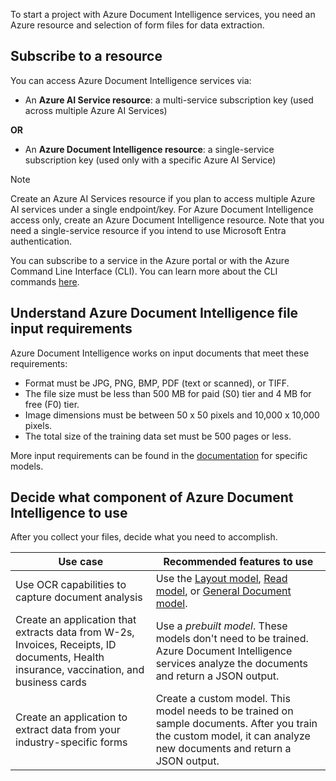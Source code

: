 To start a project with Azure Document Intelligence services, you need an Azure resource and selection of form files for data extraction.

## Subscribe to a resource 
You can access Azure Document Intelligence services via:
- An **Azure AI Service resource**: a multi-service subscription key (used across multiple Azure AI Services) 

**OR** 
- An **Azure Document Intelligence resource**: a single-service subscription key (used only with a specific Azure AI Service) 
 
>[!NOTE]
>Create an Azure AI Services resource if you plan to access multiple Azure AI services under a single endpoint/key. For Azure Document Intelligence access only, create an Azure Document Intelligence resource. Note that you need a single-service resource if you intend to use Microsoft Entra authentication.

You can subscribe to a service in the Azure portal or with the Azure Command Line Interface (CLI). You can learn more about the CLI commands [here](/cli/azure/cognitiveservices/account#commands).

## Understand Azure Document Intelligence file input requirements  
Azure Document Intelligence works on input documents that meet these requirements:

- Format must be JPG, PNG, BMP, PDF (text or scanned), or TIFF. 
- The file size must be less than 500 MB for paid (S0) tier and 4 MB for free (F0) tier.
- Image dimensions must be between 50 x 50 pixels and 10,000 x 10,000 pixels.
- The total size of the training data set must be 500 pages or less.

More input requirements can be found in the [documentation](/azure/cognitive-services/form-recognizer/overview) for specific models. 

## Decide what component of Azure Document Intelligence to use 

After you collect your files, decide what you need to accomplish. 

|**Use case**| Recommended features to use|
|-|-|
| Use OCR capabilities to capture document analysis| Use the [Layout model](/azure/applied-ai-services/form-recognizer/concept-model-overview#layout), [Read model](/azure/applied-ai-services/form-recognizer/concept-model-overview#read-preview), or [General Document model](/azure/applied-ai-services/form-recognizer/concept-model-overview#general-document-preview). |
| Create an application that extracts data from W-2s, Invoices, Receipts, ID documents, Health insurance, vaccination, and business cards | Use a *prebuilt model*. These models don't need to be trained. Azure Document Intelligence services analyze the documents and return a JSON output.| 
| Create an application to extract data from your industry-specific forms | Create a custom model. This model needs to be trained on sample documents. After you train the custom model, it can analyze new documents and return a JSON output.|
